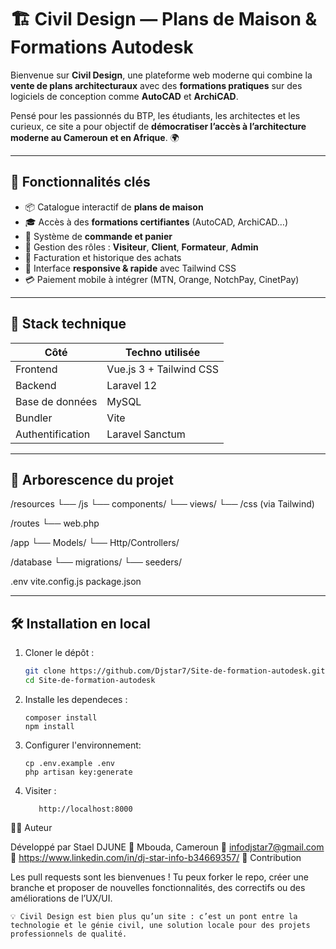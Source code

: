 # 🏗️ Civil Design — Plans de Maison & Formations Autodesk

Bienvenue sur **Civil Design**, une plateforme web moderne qui combine la **vente de plans architecturaux** avec des **formations pratiques** sur des logiciels de conception comme **AutoCAD** et **ArchiCAD**.

Pensé pour les passionnés du BTP, les étudiants, les architectes et les curieux, ce site a pour objectif de **démocratiser l’accès à l’architecture moderne au Cameroun et en Afrique**. 🌍

---

## 🚀 Fonctionnalités clés

- 📦 Catalogue interactif de **plans de maison**
- 🎓 Accès à des **formations certifiantes** (AutoCAD, ArchiCAD…)
- 🛒 Système de **commande et panier**
- 👥 Gestion des rôles : **Visiteur**, **Client**, **Formateur**, **Admin**
- 🧾 Facturation et historique des achats
- 📱 Interface **responsive & rapide** avec Tailwind CSS
- 💳 Paiement mobile à intégrer (MTN, Orange, NotchPay, CinetPay)

---

## 🧰 Stack technique

| Côté | Techno utilisée |
|------|------------------|
| Frontend | Vue.js 3 + Tailwind CSS |
| Backend | Laravel 12 |
| Base de données | MySQL |
| Bundler | Vite |
| Authentification | Laravel Sanctum |

---

## 📁 Arborescence du projet

/resources
└── /js
└── components/
└── views/
└── /css (via Tailwind)

/routes
└── web.php

/app
└── Models/
└── Http/Controllers/

/database
└── migrations/
└── seeders/

.env
vite.config.js
package.json



---

## 🛠️ Installation en local

1. Cloner le dépôt :
   ```bash
   git clone https://github.com/Djstar7/Site-de-formation-autodesk.git
   cd Site-de-formation-autodesk
2. Installe les dependeces :
   
       composer install
       npm install
4. Configurer l'environnement:

       cp .env.example .env
       php artisan key:generate

5.  Visiter :

           http://localhost:8000




👨‍💻 Auteur

Développé par Stael DJUNE
📍 Mbouda, Cameroun
📧 infodjstar7@gmail.com
🔗 https://www.linkedin.com/in/dj-star-info-b34669357/
🤝 Contribution

Les pull requests sont les bienvenues !
Tu peux forker le repo, créer une branche et proposer de nouvelles fonctionnalités, des correctifs ou des améliorations de l’UX/UI.

    💡 Civil Design est bien plus qu’un site : c’est un pont entre la technologie et le génie civil, une solution locale pour des projets professionnels de qualité.




   
   

